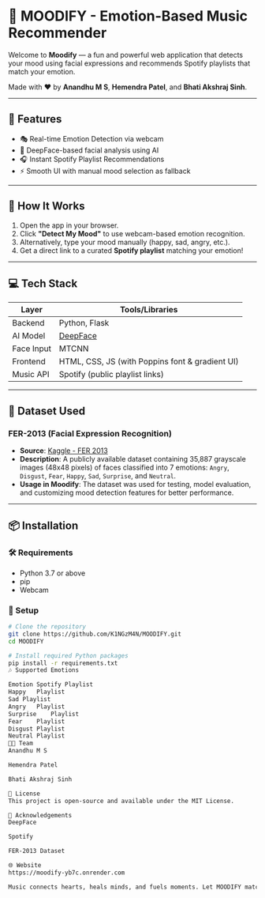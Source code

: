 # 🎵 MOODIFY - Emotion-Based Music Recommender

Welcome to **Moodify** — a fun and powerful web application that detects your mood using facial expressions and recommends Spotify playlists that match your emotion.

Made with ❤️ by **Anandhu M S**, **Hemendra Patel**, and **Bhati Akshraj Sinh**.

---

## 🌟 Features

- 🎭 Real-time Emotion Detection via webcam
- 🤖 DeepFace-based facial analysis using AI
- 🎧 Instant Spotify Playlist Recommendations
- ⚡ Smooth UI with manual mood selection as fallback

---

## 📸 How It Works

1. Open the app in your browser.
2. Click **"Detect My Mood"** to use webcam-based emotion recognition.
3. Alternatively, type your mood manually (happy, sad, angry, etc.).
4. Get a direct link to a curated **Spotify playlist** matching your emotion!

---

## 💻 Tech Stack

| Layer     | Tools/Libraries                                 |
|-----------|--------------------------------------------------|
| Backend   | Python, Flask                                   |
| AI Model  | [DeepFace](https://github.com/serengil/deepface) |
| Face Input | MTCNN                                          |
| Frontend  | HTML, CSS, JS (with Poppins font & gradient UI) |
| Music API | Spotify (public playlist links)                 |

---

## 📂 Dataset Used

### FER-2013 (Facial Expression Recognition)

- **Source**: [Kaggle - FER 2013](https://www.kaggle.com/datasets/msambare/fer2013)
- **Description**: A publicly available dataset containing 35,887 grayscale images (48x48 pixels) of faces classified into 7 emotions: `Angry`, `Disgust`, `Fear`, `Happy`, `Sad`, `Surprise`, and `Neutral`.
- **Usage in Moodify**: The dataset was used for testing, model evaluation, and customizing mood detection features for better performance.

---

## 📦 Installation

### 🛠 Requirements

- Python 3.7 or above
- pip
- Webcam

### 🔧 Setup

```bash
# Clone the repository
git clone https://github.com/K1NGzM4N/MOODIFY.git
cd MOODIFY

# Install required Python packages
pip install -r requirements.txt
🎶 Supported Emotions

Emotion	Spotify Playlist
Happy	Playlist
Sad	Playlist
Angry	Playlist
Surprise	Playlist
Fear	Playlist
Disgust	Playlist
Neutral	Playlist
👨‍💻 Team
Anandhu M S

Hemendra Patel

Bhati Akshraj Sinh

📜 License
This project is open-source and available under the MIT License.

🙌 Acknowledgements
DeepFace

Spotify

FER-2013 Dataset

🌐 Website
https://moodify-yb7c.onrender.com

Music connects hearts, heals minds, and fuels moments. Let MOODIFY match your vibes 🎧
